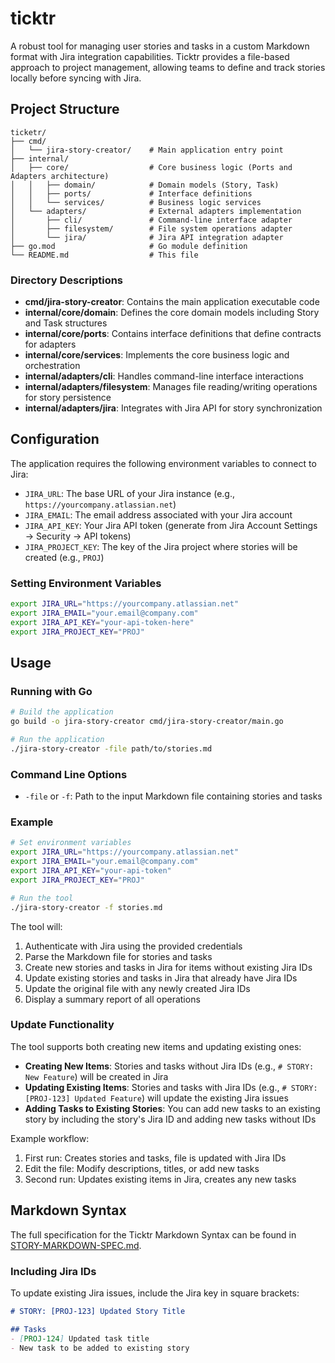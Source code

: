 # ticktr

A robust tool for managing user stories and tasks in a custom Markdown format with Jira integration capabilities. Ticktr provides a file-based approach to project management, allowing teams to define and track stories locally before syncing with Jira.

## Project Structure

```
ticketr/
├── cmd/
│   └── jira-story-creator/    # Main application entry point
├── internal/
│   ├── core/                  # Core business logic (Ports and Adapters architecture)
│   │   ├── domain/            # Domain models (Story, Task)
│   │   ├── ports/             # Interface definitions
│   │   └── services/          # Business logic services
│   └── adapters/              # External adapters implementation
│       ├── cli/               # Command-line interface adapter
│       ├── filesystem/        # File system operations adapter
│       └── jira/              # Jira API integration adapter
├── go.mod                     # Go module definition
└── README.md                  # This file
```

### Directory Descriptions

- **cmd/jira-story-creator**: Contains the main application executable code
- **internal/core/domain**: Defines the core domain models including Story and Task structures
- **internal/core/ports**: Contains interface definitions that define contracts for adapters
- **internal/core/services**: Implements the core business logic and orchestration
- **internal/adapters/cli**: Handles command-line interface interactions
- **internal/adapters/filesystem**: Manages file reading/writing operations for story persistence
- **internal/adapters/jira**: Integrates with Jira API for story synchronization

## Configuration

The application requires the following environment variables to connect to Jira:

- `JIRA_URL`: The base URL of your Jira instance (e.g., `https://yourcompany.atlassian.net`)
- `JIRA_EMAIL`: The email address associated with your Jira account
- `JIRA_API_KEY`: Your Jira API token (generate from Jira Account Settings → Security → API tokens)
- `JIRA_PROJECT_KEY`: The key of the Jira project where stories will be created (e.g., `PROJ`)

### Setting Environment Variables

```bash
export JIRA_URL="https://yourcompany.atlassian.net"
export JIRA_EMAIL="your.email@company.com"
export JIRA_API_KEY="your-api-token-here"
export JIRA_PROJECT_KEY="PROJ"
```

## Usage

### Running with Go

```bash
# Build the application
go build -o jira-story-creator cmd/jira-story-creator/main.go

# Run the application
./jira-story-creator -file path/to/stories.md
```

### Command Line Options

- `-file` or `-f`: Path to the input Markdown file containing stories and tasks

### Example

```bash
# Set environment variables
export JIRA_URL="https://yourcompany.atlassian.net"
export JIRA_EMAIL="your.email@company.com"
export JIRA_API_KEY="your-api-token"
export JIRA_PROJECT_KEY="PROJ"

# Run the tool
./jira-story-creator -f stories.md
```

The tool will:
1. Authenticate with Jira using the provided credentials
2. Parse the Markdown file for stories and tasks
3. Create new stories and tasks in Jira for items without existing Jira IDs
4. Update existing stories and tasks in Jira that already have Jira IDs
5. Update the original file with any newly created Jira IDs
6. Display a summary report of all operations

### Update Functionality

The tool supports both creating new items and updating existing ones:

- **Creating New Items**: Stories and tasks without Jira IDs (e.g., `# STORY: New Feature`) will be created in Jira
- **Updating Existing Items**: Stories and tasks with Jira IDs (e.g., `# STORY: [PROJ-123] Updated Feature`) will update the existing Jira issues
- **Adding Tasks to Existing Stories**: You can add new tasks to an existing story by including the story's Jira ID and adding new tasks without IDs

Example workflow:
1. First run: Creates stories and tasks, file is updated with Jira IDs
2. Edit the file: Modify descriptions, titles, or add new tasks
3. Second run: Updates existing items in Jira, creates any new tasks

## Markdown Syntax

The full specification for the Ticktr Markdown Syntax can be found in [STORY-MARKDOWN-SPEC.md](./STORY-MARKDOWN-SPEC.md).

### Including Jira IDs

To update existing Jira issues, include the Jira key in square brackets:

```markdown
# STORY: [PROJ-123] Updated Story Title

## Tasks
- [PROJ-124] Updated task title
- New task to be added to existing story
```